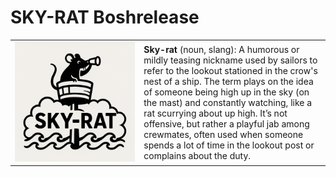 # SKY-RAT Boshrelease

<table>
  <tr>
    <td style="width: 300px"><img src="docs/sky-rat.png" alt="Sky-Rat logo"/></td>
    <td style="width: 400px">
        <b>Sky-rat</b> (noun, slang): A humorous or mildly teasing nickname used by sailors to refer to the lookout stationed in
        the crow's nest of a ship. The term plays on the idea of someone being high up in the sky (on the mast) and constantly
        watching, like a rat scurrying about up high. It’s not offensive, but rather a playful jab among crewmates, often used
        when someone spends a lot of time in the lookout post or complains about the duty.
    </td>
  </tr>
</table>

